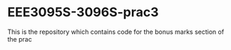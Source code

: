 # EEE3095S-3096S-prac3
This is the repository which contains code for the bonus marks section of the prac
